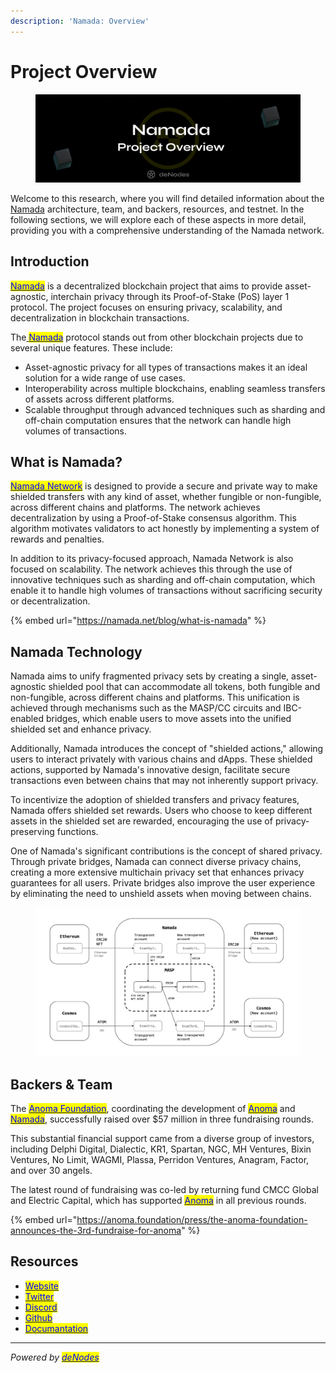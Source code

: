 ```yaml
---
description: 'Namada: Overview'
---
```


# Project Overview

<figure><img src="../.gitbook/assets/Twitter header - 8.png" alt=""><figcaption></figcaption></figure>

Welcome to this research, where you will find detailed information about the [Namada](https://namada.net/) architecture, team, and backers, resources, and testnet. In the following sections, we will explore each of these aspects in more detail, providing you with a comprehensive understanding of the Namada network.

## Introduction

[<mark style="color:blue;">Namada</mark>](https://namada.net/) is a decentralized blockchain project that aims to provide asset-agnostic, interchain privacy through its Proof-of-Stake (PoS) layer 1 protocol. The project focuses on ensuring privacy, scalability, and decentralization in blockchain transactions.

The[ <mark style="color:blue;">Namada</mark>](https://twitter.com/namada) protocol stands out from other blockchain projects due to several unique features. These include:

* Asset-agnostic privacy for all types of transactions makes it an ideal solution for a wide range of use cases.
* Interoperability across multiple blockchains, enabling seamless transfers of assets across different platforms.
* Scalable throughput through advanced techniques such as sharding and off-chain computation ensures that the network can handle high volumes of transactions.

## What is Namada?

[<mark style="color:blue;">Namada Network</mark>](https://x.com/namada) is designed to provide a secure and private way to make shielded transfers with any kind of asset, whether fungible or non-fungible, across different chains and platforms. The network achieves decentralization by using a Proof-of-Stake consensus algorithm. This algorithm motivates validators to act honestly by implementing a system of rewards and penalties.

In addition to its privacy-focused approach, Namada Network is also focused on scalability. The network achieves this through the use of innovative techniques such as sharding and off-chain computation, which enable it to handle high volumes of transactions without sacrificing security or decentralization.

{% embed url="https://namada.net/blog/what-is-namada" %}

## Namada Technology

Namada aims to unify fragmented privacy sets by creating a single, asset-agnostic shielded pool that can accommodate all tokens, both fungible and non-fungible, across different chains and platforms. This unification is achieved through mechanisms such as the MASP/CC circuits and IBC-enabled bridges, which enable users to move assets into the unified shielded set and enhance privacy.

Additionally, Namada introduces the concept of "shielded actions," allowing users to interact privately with various chains and dApps. These shielded actions, supported by Namada's innovative design, facilitate secure transactions even between chains that may not inherently support privacy.

To incentivize the adoption of shielded transfers and privacy features, Namada offers shielded set rewards. Users who choose to keep different assets in the shielded set are rewarded, encouraging the use of privacy-preserving functions.

One of Namada's significant contributions is the concept of shared privacy. Through private bridges, Namada can connect diverse privacy chains, creating a more extensive multichain privacy set that enhances privacy guarantees for all users. Private bridges also improve the user experience by eliminating the need to unshield assets when moving between chains.

<figure><img src="../.gitbook/assets/image.png" alt=""><figcaption></figcaption></figure>

## Backers & Team

The [<mark style="color:blue;">Anoma Foundation</mark>](https://anoma.foundation/), coordinating the development of [<mark style="color:blue;">Anoma</mark>](http://anoma.net/) and [<mark style="color:blue;">Namada</mark>](https://namada.net/), successfully raised over $57 million in three fundraising rounds.

This substantial financial support came from a diverse group of investors, including Delphi Digital, Dialectic, KR1, Spartan, NGC, MH Ventures, Bixin Ventures, No Limit, WAGMI, Plassa, Perridon Ventures, Anagram, Factor, and over 30 angels.

The latest round of fundraising was co-led by returning fund CMCC Global and Electric Capital, which has supported [<mark style="color:blue;">Anoma</mark>](http://anoma.net/) in all previous rounds.

{% embed url="https://anoma.foundation/press/the-anoma-foundation-announces-the-3rd-fundraise-for-anoma" %}

## Resources

* [<mark style="color:blue;">Website</mark>](https://namada.net/)
* [<mark style="color:blue;">Twitter</mark>](https://twitter.com/namada)
* [<mark style="color:blue;">Discord</mark>](https://discord.com/invite/namada)
* [<mark style="color:blue;">Github</mark>](https://github.com/anoma/namada)
* [<mark style="color:blue;">Documantation</mark>](https://docs.namada.net/)

***

_Powered by_ [_<mark style="color:blue;">deNodes</mark>_](https://twitter.com/\_denodes)
